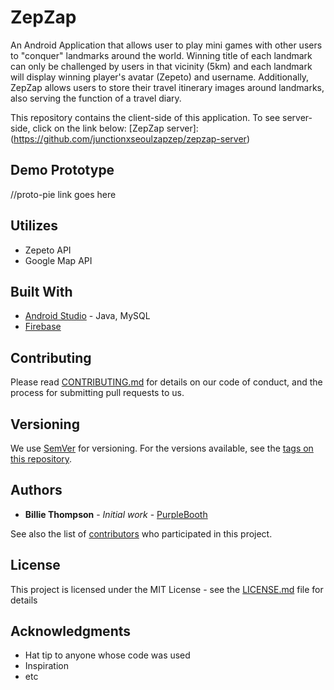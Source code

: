 # ZepZap

An Android Application that allows user to play mini games with other users to "conquer" landmarks around the world. 
Winning title of each landmark can only be challenged by users in that vicinity (5km) and each landmark will display
winning player's avatar (Zepeto) and username. Additionally, ZepZap allows users to store their travel itinerary images 
around landmarks, also serving the function of a travel diary.

This repository contains the client-side of this application. 
To see server-side, click on the link below:
[ZepZap server]: (https://github.com/junctionxseoulzapzep/zepzap-server)

## Demo Prototype
//proto-pie link goes here

## Utilizes
* Zepeto API
* Google Map API

## Built With
* [Android Studio](https://developer.android.com/studio) - Java, MySQL
* [Firebase](https://firebase.google.com)



## Contributing

Please read [CONTRIBUTING.md](https://gist.github.com/PurpleBooth/b24679402957c63ec426) for details on our code of conduct, and the process for submitting pull requests to us.

## Versioning

We use [SemVer](http://semver.org/) for versioning. For the versions available, see the [tags on this repository](https://github.com/your/project/tags). 

## Authors

* **Billie Thompson** - *Initial work* - [PurpleBooth](https://github.com/PurpleBooth)

See also the list of [contributors](https://github.com/your/project/contributors) who participated in this project.

## License

This project is licensed under the MIT License - see the [LICENSE.md](LICENSE.md) file for details

## Acknowledgments

* Hat tip to anyone whose code was used
* Inspiration
* etc
